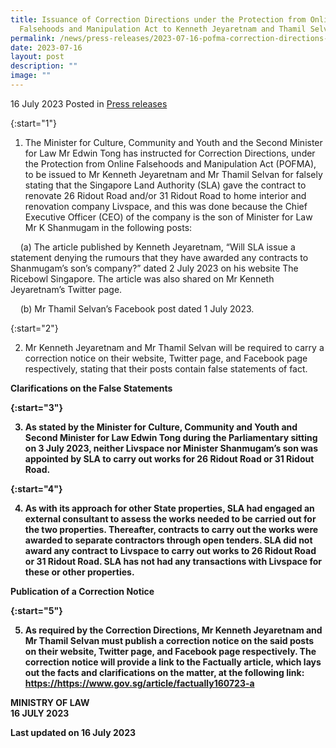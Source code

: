```yaml
---
title: Issuance of Correction Directions under the Protection from Online
  Falsehoods and Manipulation Act to Kenneth Jeyaretnam and Thamil Selvan
permalink: /news/press-releases/2023-07-16-pofma-correction-directions-to-kenneth-jeyaretnam-and-thamil-selvan/
date: 2023-07-16
layout: post
description: ""
image: ""
---
```

16 July 2023 Posted in [Press releases](/news/press-releases)

 
{:start="1"}

1. The Minister for Culture, Community and Youth and the Second Minister for Law Mr Edwin Tong has instructed for Correction Directions, under the Protection from Online Falsehoods and Manipulation Act (POFMA), to be issued to Mr Kenneth Jeyaretnam and Mr Thamil Selvan for falsely stating that the Singapore Land Authority (SLA) gave the contract to renovate 26 Ridout Road and/or 31 Ridout Road to home interior and renovation company Livspace, and this was done because the Chief Executive Officer (CEO) of the company is the son of Minister for Law Mr K Shanmugam in the following posts:

  

&nbsp; &nbsp; (a) The article published by Kenneth Jeyaretnam, “Will SLA issue a statement denying the rumours that they have awarded any contracts to Shanmugam’s son’s company?” dated 2 July 2023 on his website The Ricebowl Singapore. The article was also shared on Mr Kenneth Jeyaretnam’s Twitter page.<br>

&nbsp; &nbsp; (b) Mr Thamil Selvan’s Facebook post dated 1 July 2023.<br>

  

{:start="2"}

2. Mr Kenneth Jeyaretnam and Mr Thamil Selvan will be required to carry a correction notice on their website, Twitter page, and Facebook page respectively, stating that their posts contain false statements of fact.

  

<b>Clarifications on the False Statements<b>

  

{:start="3"}

3. As stated by the Minister for Culture, Community and Youth and Second Minister for Law Edwin Tong during the Parliamentary sitting on 3 July 2023, neither Livspace nor Minister Shanmugam’s son was appointed by SLA to carry out works for 26 Ridout Road or 31 Ridout Road.

  

{:start="4"}

4. As with its approach for other State properties, SLA had engaged an external consultant to assess the works needed to be carried out for the two properties. Thereafter, contracts to carry out the works were awarded to separate contractors through open tenders. SLA did not award any contract to Livspace to carry out works to 26 Ridout Road or 31 Ridout Road. SLA has not had any transactions with Livspace for these or other properties.

  

<b>Publication of a Correction Notice</b>

  

{:start="5"}

5. As required by the Correction Directions, Mr Kenneth Jeyaretnam and Mr Thamil Selvan must publish a correction notice on the said posts on their website, Twitter page, and Facebook page respectively. The correction notice will provide a link to the Factually article, which lays out the facts and clarifications on the matter, at the following link: <a href="https://www.gov.sg/article/factually160723-a" target="new">https://https://www.gov.sg/article/factually160723-a</a>

  

 
**MINISTRY OF LAW**
<br>**16 JULY 2023**

<p class="right-side-updated">Last updated on 16 July 2023</p>
	</b></b>